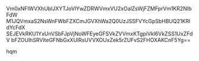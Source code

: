 Vm0xNFlWVXhUblJXYTJoVlYwZDRWVmxVU2xOalZsWjFZMFprVm1KR2NIbFdW
M1JQVmxaS2NsWnFWbFZXCmJGVXhWa2Q0UzJSSFVYcGpSbHBUQ21KRldYcFdX
SEJEVkRKU1YxUnVSbFJpVjNoWFEyeGFSVkZVVmxKTgpiVkl6VkZSS1UxZFdV
bFZOUlhSRVlteGFNbGxXUlRsUVVXOUxZek5rZUFvS2FHOXAKCnF5Yg==

hqm